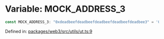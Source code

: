 # Variable: MOCK\_ADDRESS\_3

```ts
const MOCK_ADDRESS_3: "0xdeadbeefdeadbeefdeadbeefdeadbeefdeadbee3" = '0xdeadbeefdeadbeefdeadbeefdeadbeefdeadbee3';
```

Defined in: [packages/web3/src/utils/ut.ts:9](https://github.com/towns-protocol/towns/blob/0db1fd0ac7258e8db8cedfb6183e8eade8284fa1/packages/web3/src/utils/ut.ts#L9)
